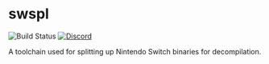 
# swspl
![Build Status](https://github.com/shibbo/swspl/actions/workflows/main.yml/badge.svg)
[![Discord](https://img.shields.io/discord/1133588984883318884?color=%237289DA&logo=discord&logoColor=%23FFFFFF)](https://discord.gg/QnZ4cKkZm3)

A toolchain used for splitting up Nintendo Switch binaries for decompilation.
